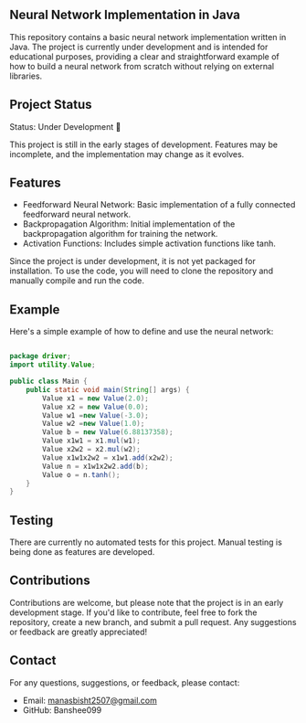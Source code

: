 ## Neural Network Implementation in Java

This repository contains a basic neural network implementation written in Java. The project is currently under development and is intended for educational purposes, providing a clear and straightforward example of how to build a neural network from scratch without relying on external libraries.

## Project Status
Status: Under Development 🚧

This project is still in the early stages of development. Features may be incomplete, and the implementation may change as it evolves.

## Features

- Feedforward Neural Network: Basic implementation of a fully connected feedforward neural network.
- Backpropagation Algorithm: Initial implementation of the backpropagation algorithm for training the network.
- Activation Functions: Includes simple activation functions like tanh.

Since the project is under development, it is not yet packaged for installation. To use the code, you will need to clone the repository and manually compile and run the code.

## Example
Here's a simple example of how to define and use the neural network:

```java

package driver;
import utility.Value;

public class Main {
    public static void main(String[] args) {
        Value x1 = new Value(2.0);
        Value x2 = new Value(0.0);
        Value w1 =new Value(-3.0);
        Value w2 =new Value(1.0);
        Value b = new Value(6.88137358);
        Value x1w1 = x1.mul(w1);
        Value x2w2 = x2.mul(w2);
        Value x1w1x2w2 = x1w1.add(x2w2);
        Value n = x1w1x2w2.add(b);
        Value o = n.tanh();
    }
}
```

## Testing

There are currently no automated tests for this project. Manual testing is being done as features are developed.

## Contributions

Contributions are welcome, but please note that the project is in an early development stage. If you'd like to contribute, feel free to fork the repository, create a new branch, and submit a pull request. Any suggestions or feedback are greatly appreciated!

## Contact
For any questions, suggestions, or feedback, please contact:

- Email: manasbisht2507@gmail.com
- GitHub: Banshee099
